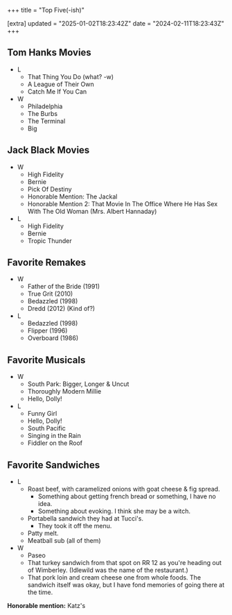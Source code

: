 +++
title = "Top Five(-ish)"

[extra]
updated = "2025-01-02T18:23:42Z"
date = "2024-02-11T18:23:43Z"
+++

## Tom Hanks Movies

- L
  * That Thing You Do (what? -w)
  * A League of Their Own
  * Catch Me If You Can
- W
  * Philadelphia
  * The Burbs
  * The Terminal
  * Big

## Jack Black Movies

- W
  * High Fidelity
  * Bernie
  * Pick Of Destiny
  * Honorable Mention: The Jackal
  * Honorable Mention 2: That Movie In The Office Where He Has Sex With The Old Woman (Mrs. Albert Hannaday)
- L
  * High Fidelity
  * Bernie
  * Tropic Thunder

## Favorite Remakes

- W
  * Father of the Bride (1991)
  * True Grit (2010)
  * Bedazzled (1998)
  * Dredd (2012) (Kind of?)
- L
  * Bedazzled (1998)
  * Flipper (1996)
  * Overboard (1986)

## Favorite Musicals

- W
  * South Park: Bigger, Longer & Uncut
  * Thoroughly Modern Millie
  * Hello, Dolly!
- L
  * Funny Girl
  * Hello, Dolly!
  * South Pacific
  * Singing in the Rain
  * Fiddler on the Roof

## Favorite Sandwiches

- L
  * Roast beef, with caramelized onions with goat cheese & fig spread.
    - Something about getting french bread or something, I have no idea.
    - Something about evoking. I think she may be a witch.
  * Portabella sandwich they had at Tucci's.
    - They took it off the menu.
  * Patty melt.
  * Meatball sub (all of them)
- W
  * Paseo
  * That turkey sandwich from that spot on RR 12 as you're heading out of Wimberley. (Idlewild was the name of the restaurant.)
  * That pork loin and cream cheese one from whole foods. The sandwich itself was okay, but I have fond memories of going there at the time.

**Honorable mention:** Katz's
